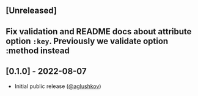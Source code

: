 ## [Unreleased]

## Fix validation and README docs about attribute option `:key`. Previously we validate option :method instead

## [0.1.0] - 2022-08-07

- Initial public release ([@aglushkov][])


[@aglushkov]: https://github.com/aglushkov
